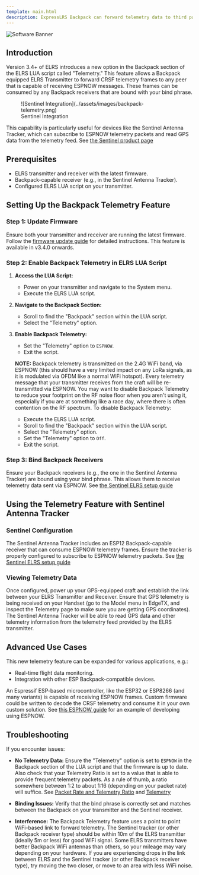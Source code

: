 ```yaml
---
template: main.html
description: ExpressLRS Backpack can forward telemetry data to third party systems via ESPNOW.
---
```


![Software Banner](https://raw.githubusercontent.com/ExpressLRS/ExpressLRS-Hardware/master/img/software.png)

## Introduction
Version 3.4+ of ELRS introduces a new option in the Backpack section of the ELRS LUA script called "Telemetry." This feature allows a Backpack equipped ELRS Transmitter to forward CRSF telemetry frames to any peer that is capable of receiving ESPNOW messages. These frames can be consumed by any Backpack receivers that are bound with your bind phrase.

<figure markdown>
![Sentinel Integration](../assets/images/backpack-telemetry.png)
<figcaption>Sentinel Integration</figcaption>
</figure>

This capability is particularly useful for devices like the Sentinel Antenna Tracker, which can subscribe to ESPNOW telemetry packets and read GPS data from the telemetry feed. See [the Sentinel product page](https://www.virtualpilot.co.uk/index.php?route=product/product&product_id=59)

## Prerequisites
- ELRS transmitter and receiver with the latest firmware.
- Backpack-capable receiver (e.g., in the Sentinel Antenna Tracker).
- Configured ELRS LUA script on your transmitter.

## Setting Up the Backpack Telemetry Feature

### Step 1: Update Firmware
Ensure both your transmitter and receiver are running the latest firmware. Follow the [firmware update guide](https://www.expresslrs.org/quick-start/getting-started/) for detailed instructions. This feature is available in v3.4.0 onwards.

### Step 2: Enable Backpack Telemetry in ELRS LUA Script
1. **Access the LUA Script:**
      - Power on your transmitter and navigate to the System menu.
      - Execute the ELRS LUA script.

2. **Navigate to the Backpack Section:**
      - Scroll to find the "Backpack" section within the LUA script.
      - Select the "Telemetry" option.

3. **Enable Backpack Telemetry:**
      - Set the "Telemetry" option to `ESPNOW`.
      - Exit the script.

      **NOTE:** Backpack telemetry is transmitted on the 2.4G WiFi band, via ESPNOW (this should have a very limited impact on any LoRa signals, as it is modulated via OFDM like a normal WiFi hotspot). Every telemetry message that your transmitter receives from the craft will be re-transmitted via ESPNOW. You may want to disable Backpack Telemetry to reduce your footprint on the RF noise floor when you aren't using it, especially if you are at something like a race day, where there is often contention on the RF spectrum. To disable Backpack Telemetry:

      - Execute the ELRS LUA script.
      - Scroll to find the "Backpack" section within the LUA script.
      - Select the "Telemetry" option.
      - Set the "Telemetry" option to `Off`.
      - Exit the script.

### Step 3: Bind Backpack Receivers
Ensure your Backpack receivers (e.g., the one in the Sentinel Antenna Tracker) are bound using your bind phrase. This allows them to receive telemetry data sent via ESPNOW. See [the Sentinel ELRS setup guide](https://github.com/aat-sentinel/Documentation/blob/main/Sentinel%20AAT%20lite%20User%20Guide%20-%20ELRS%20setup.pdf)

## Using the Telemetry Feature with Sentinel Antenna Tracker

### Sentinel Configuration
The Sentinel Antenna Tracker includes an ESP12 Backpack-capable receiver that can consume ESPNOW telemetry frames. Ensure the tracker is properly configured to subscribe to ESPNOW telemetry packets. See [the Sentinel ELRS setup guide](https://github.com/aat-sentinel/Documentation/blob/main/Sentinel%20AAT%20lite%20User%20Guide%20-%20ELRS%20setup.pdf)

### Viewing Telemetry Data
Once configured, power up your GPS-equipped craft and establish the link between your ELRS Transmitter and Receiver. Ensure that GPS telemetry is being received on your Handset (go to the Model menu in EdgeTX, and inspect the Telemetry page to make sure you are getting GPS coordinates). The Sentinel Antenna Tracker will be able to read GPS data and other telemetry information from the telemetry feed provided by the ELRS transmitter.

## Advanced Use Cases
This new telemetry feature can be expanded for various applications, e.g.:

- Real-time flight data monitoring.
- Integration with other ESP Backpack-compatible devices.

An Espressif ESP-based microcontroller, like the ESP32 or ESP8266 (and many variants) is capable of receiving ESPNOW frames. Custom firmware could be written to decode the CRSF telemetry and consume it in your own custom solution. See [this ESPNOW guide](https://randomnerdtutorials.com/esp-now-esp32-arduino-ide/) for an example of developing using ESPNOW.

## Troubleshooting
If you encounter issues:

- **No Telemetry Data:** Ensure the "Telemetry" option is set to `ESPNOW` in the Backpack section of the LUA script and that the firmware is up to date. Also check that your Telemetry Ratio is set to a value that is able to provide frequent telemetry packets. As a rule of thumb, a ratio somewhere between 1:2 to about 1:16 (depending on your packet rate) will suffice. See [Packet Rate and Telemetry Ratio](https://www.expresslrs.org/quick-start/transmitters/lua-howto/#packet-rate-and-telemetry-ratio) and [Telemetry](https://www.expresslrs.org/quick-start/pre-1stflight/#telemetry)

- **Binding Issues:** Verify that the bind phrase is correctly set and matches between the Backpack on your transmitter and the Sentinel receiver.

- **Interference:** The Backpack Telemetry feature uses a point to point WiFi-based link to forward telemetry. The Sentinel tracker (or other Backpack receiver type) should be within 10m of the ELRS transmitter (ideally 5m or less) for good WiFi signal. Some ELRS transmitters have better Backpack WiFi antennas than others, so your mileage may vary depending on your hardware. If you are experiencing drops in the link between ELRS and the Sentinel tracker (or other Backpack receiver type), try moving the two closer, or move to an area with less WiFi noise.
